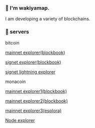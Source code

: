 ### 🍣 I'm wakiyamap.

I am developing a variety of blockchains.

### 🌵 servers
bitcoin

[mainnet explorer(blockbook)](https://mainnet-explorer.wakiyamap.dev/)

[signet explorer(blockbook)](https://signet-explorer.wakiyamap.dev/)

[signet lightning explorer](https://signet-lightning.wakiyamap.dev/)

monacoin

[mainnet explorer1(blockbook)](https://blockbook.monacoin.cloud/)

[mainnet explorer2(blockbook)](https://blockbook.electrum-mona.org/)

[mainnet explorer3(esplora)](https://esplora.electrum-mona.org/)

[Node explorer](https://monacoin.nodes.directory/)
